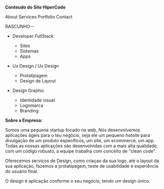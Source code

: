 **Conteudo do Site HiperCode**

About Services Portfolio Contact


RASCUNHO--
- Developer FullStack
  - Sites
  - Sistemas 
  - Apps  

- Ux Design / Ux Design
  - Protatipagem
  - Design de Layout

- Design Graphic
  - Identidade visual
  - Logomarca
  - Branding 



__Sobre a Empresa:__

Somos uma pequena startup focado na web, Nós desenvolvemos aplicações ágeis para o teu negócio, seja ele um pequeno hotsite para divulgação de um produto específicos, um site, um ecommerce, um app. Todas as nossas aplicações são desenvolvidas com a mais alta qualidade, com um código robusto, a equipe trabalha com conceito de "clean code".

Oferecemos serviços de Design, como criaçao da sua logo, até o layout da sua aplicação, fazemos a protatipagem, teste de usabilidade e experiência do usuário final.

O design é aplicação conforme o seu negócio, tendo um design único.





